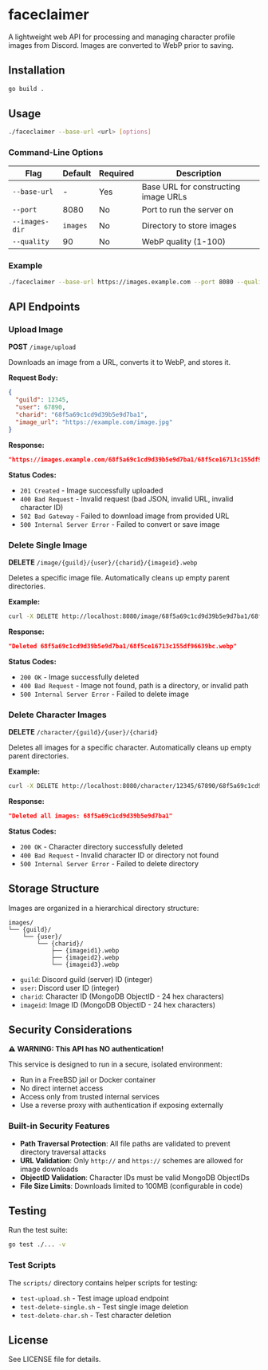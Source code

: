 # faceclaimer

A lightweight web API for processing and managing character profile images from Discord. Images are converted to WebP prior to saving.

## Installation

```bash
go build .
```

## Usage

```bash
./faceclaimer --base-url <url> [options]
```

### Command-Line Options

| Flag | Default | Required | Description |
|------|---------|----------|-------------|
| `--base-url` | - | Yes | Base URL for constructing image URLs |
| `--port` | 8080 | No | Port to run the server on |
| `--images-dir` | `images` | No | Directory to store images |
| `--quality` | 90 | No | WebP quality (1-100) |

### Example

```bash
./faceclaimer --base-url https://images.example.com --port 8080 --quality 85
```

## API Endpoints

### Upload Image

**POST** `/image/upload`

Downloads an image from a URL, converts it to WebP, and stores it.

**Request Body:**
```json
{
  "guild": 12345,
  "user": 67890,
  "charid": "68f5a69c1cd9d39b5e9d7ba1",
  "image_url": "https://example.com/image.jpg"
}
```

**Response:**
```json
"https://images.example.com/68f5a69c1cd9d39b5e9d7ba1/68f5ce16713c155df96639bc.webp"
```

**Status Codes:**
- `201 Created` - Image successfully uploaded
- `400 Bad Request` - Invalid request (bad JSON, invalid URL, invalid character ID)
- `502 Bad Gateway` - Failed to download image from provided URL
- `500 Internal Server Error` - Failed to convert or save image

### Delete Single Image

**DELETE** `/image/{guild}/{user}/{charid}/{imageid}.webp`

Deletes a specific image file. Automatically cleans up empty parent directories.

**Example:**
```bash
curl -X DELETE http://localhost:8080/image/68f5a69c1cd9d39b5e9d7ba1/68f5ce16713c155df96639bc.webp
```

**Response:**
```json
"Deleted 68f5a69c1cd9d39b5e9d7ba1/68f5ce16713c155df96639bc.webp"
```

**Status Codes:**
- `200 OK` - Image successfully deleted
- `400 Bad Request` - Image not found, path is a directory, or invalid path
- `500 Internal Server Error` - Failed to delete image

### Delete Character Images

**DELETE** `/character/{guild}/{user}/{charid}`

Deletes all images for a specific character. Automatically cleans up empty parent directories.

**Example:**
```bash
curl -X DELETE http://localhost:8080/character/12345/67890/68f5a69c1cd9d39b5e9d7ba1
```

**Response:**
```json
"Deleted all images: 68f5a69c1cd9d39b5e9d7ba1"
```

**Status Codes:**
- `200 OK` - Character directory successfully deleted
- `400 Bad Request` - Invalid character ID or directory not found
- `500 Internal Server Error` - Failed to delete directory

## Storage Structure

Images are organized in a hierarchical directory structure:

```
images/
└── {guild}/
    └── {user}/
        └── {charid}/
            ├── {imageid1}.webp
            ├── {imageid2}.webp
            └── {imageid3}.webp
```

- `guild`: Discord guild (server) ID (integer)
- `user`: Discord user ID (integer)
- `charid`: Character ID (MongoDB ObjectID - 24 hex characters)
- `imageid`: Image ID (MongoDB ObjectID - 24 hex characters)

## Security Considerations

**⚠️ WARNING: This API has NO authentication!**

This service is designed to run in a secure, isolated environment:
- Run in a FreeBSD jail or Docker container
- No direct internet access
- Access only from trusted internal services
- Use a reverse proxy with authentication if exposing externally

### Built-in Security Features

- **Path Traversal Protection**: All file paths are validated to prevent directory traversal attacks
- **URL Validation**: Only `http://` and `https://` schemes are allowed for image downloads
- **ObjectID Validation**: Character IDs must be valid MongoDB ObjectIDs
- **File Size Limits**: Downloads limited to 100MB (configurable in code)

## Testing

Run the test suite:

```bash
go test ./... -v
```

### Test Scripts

The `scripts/` directory contains helper scripts for testing:

- `test-upload.sh` - Test image upload endpoint
- `test-delete-single.sh` - Test single image deletion
- `test-delete-char.sh` - Test character deletion

## License

See LICENSE file for details.
